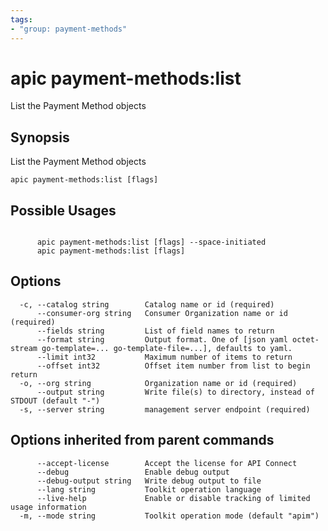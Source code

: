 ```yaml
---
tags:
- "group: payment-methods"
---
```

# apic payment-methods:list

List the Payment Method objects

## Synopsis

List the Payment Method objects

```
apic payment-methods:list [flags]
```

## Possible Usages

```

      apic payment-methods:list [flags] --space-initiated
      apic payment-methods:list [flags]

```

## Options

```
  -c, --catalog string        Catalog name or id (required)
      --consumer-org string   Consumer Organization name or id (required)
      --fields string         List of field names to return
      --format string         Output format. One of [json yaml octet-stream go-template=... go-template-file=...], defaults to yaml.
      --limit int32           Maximum number of items to return
      --offset int32          Offset item number from list to begin return
  -o, --org string            Organization name or id (required)
      --output string         Write file(s) to directory, instead of STDOUT (default "-")
  -s, --server string         management server endpoint (required)
```

## Options inherited from parent commands

```
      --accept-license        Accept the license for API Connect
      --debug                 Enable debug output
      --debug-output string   Write debug output to file
      --lang string           Toolkit operation language
      --live-help             Enable or disable tracking of limited usage information
  -m, --mode string           Toolkit operation mode (default "apim")
```
